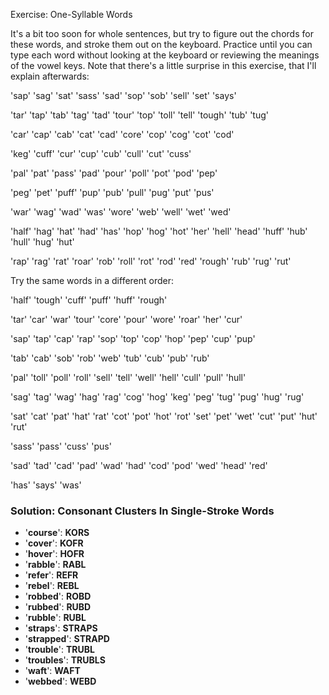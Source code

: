 Exercise: One-Syllable Words

It's a bit too soon for whole sentences, but try to figure out the chords for these words, and stroke them out on the keyboard. Practice until you can type each word without looking at the keyboard or reviewing the meanings of the vowel keys. Note that there's a little surprise in this exercise, that I'll explain afterwards:


'sap' 'sag' 'sat' 'sass' 'sad' 'sop' 'sob' 'sell' 'set' 'says'


 
 
 
  
 
 
   
   
    
 'tar' 'tap' 'tab' 'tag' 'tad' 'tour' 'top' 'toll' 'tell' 'tough' 'tub' 'tug'






  
  
 
 
  
       
  
 'car' 'cap' 'cab' 'cat' 'cad' 'core' 'cop' 'cog' 'cot' 'cod' 
 


 
  
  
    
  
  
     
    
         
    
 'keg' 'cuff' 'cur' 'cup' 'cub' 'cull' 'cut' 'cuss'

 
 
 
 
 
   
  
   
   
  
     
   
       
  
 'pal' 'pat' 'pass' 'pad' 'pour' 'poll' 'pot' 'pod' 'pep'

 
 
 
 
 
  
  
   
 
  
   
     
 'peg' 'pet' 'puff' 'pup' 'pub' 'pull' 'pug' 'put' 'pus'





  



   
   
    
   
  
   'war' 'wag' 'wad' 'was' 'wore' 'web' 'well' 'wet' 'wed'

 
 
 
 
   
 
  
 
  
      
 
  
 
  
 
 'half' 'hag' 'hat' 'had' 'has' 'hop' 'hog' 'hot' 'her' 'hell' 'head' 'huff' 'hub' 'hull' 'hug' 'hut'
      
  
  
  

 
  
  
  
   
   
       
  
  
   
  'rap' 'rag' 'rat' 'roar' 'rob' 'roll' 'rot' 'rod' 'red' 'rough' 'rub' 'rug' 'rut'
 
 
 
 
 
  
  
  
  
  
  
  
  
   
       

Try the same words in a different order:


'half' 'tough' 'cuff' 'puff' 'huff' 'rough'




 
  
 
  
  
 
    
   
  
  
 'tar' 'car' 'war' 'tour' 'core' 'pour' 'wore' 'roar' 'her' 'cur' 
 
 
 
 
 
  
 
 
 
 
     
 
 'sap' 'tap' 'cap' 'rap' 'sop' 'top' 'cop' 'hop' 'pep' 'cup' 'pup'
 
 
 
 
 
  
 
 
  
  
    
      
      
   
 'tab' 'cab' 'sob' 'rob' 'web' 'tub' 'cub' 'pub' 'rub'
 
 
 
 
 
  
 
  
 
    
     
    
   
  
     
   
 'pal' 'toll' 'poll' 'roll' 'sell' 'tell' 'well' 'hell' 'cull' 'pull' 'hull'
 
 
 
  
 
 
 
 
	
	 
	
	  
   
  
 
  
 'sag' 'tag' 'wag' 'hag' 'rag' 'cog' 'hog' 'keg' 'peg' 'tug' 'pug' 'hug' 'rug'
 
 
 
 
 
  
 
 
  
  
  
   
    
     
  
    
  
   
 'sat' 'cat' 'pat' 'hat' 'rat' 'cot' 'pot' 'hot' 'rot' 'set' 'pet' 'wet' 'cut' 'put' 'hut' 'rut'
 
   
 
 
 
  
 
 
   
   
   
    
    
 'sass' 'pass' 'cuss' 'pus'
    



 

 
  
  
   
      
    
'sad' 'tad' 'cad' 'pad' 'wad' 'had' 'cod' 'pod' 'wed' 'head' 'red'
    
	
	
	
	
	 
	
	
	 
	

  
  
'has' 'says' 'was'



 
   



 
   
### Solution: Consonant Clusters In Single-Stroke Words

-   '**course**': **KORS**
-   '**cover**': **KOFR**  
-   '**hover**': **HOFR** 
-   '**rabble**': **RABL** 
-   '**refer**': **REFR** 
-   '**rebel**': **REBL** 
-   '**robbed**': **ROBD** 
-   '**rubbed**': **RUBD**
-   '**rubble**': **RUBL**
-   '**straps**': **STRAPS** 
-   '**strapped**': **STRAPD**
-   '**trouble**': **TRUBL** 
-   '**troubles**': **TRUBLS** 
-   '**waft**': **WAFT** 
-   '**webbed**': **WEBD** 